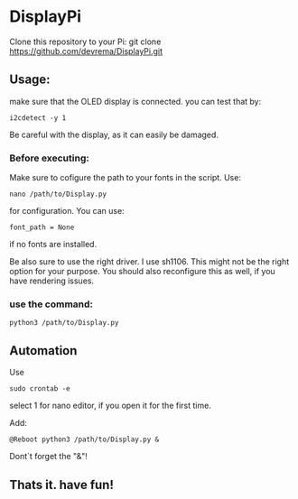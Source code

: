 # DisplayPi

Clone this repository to your Pi:
git clone https://github.com/devrema/DisplayPi.git


## Usage:

make sure that the OLED display is connected.
you can test that by:
```
i2cdetect -y 1
```

Be careful with the display, as it can easily be damaged.


### Before executing:

Make sure to cofigure the path to your fonts in the script.
Use:
```
nano /path/to/Display.py
``` 
for configuration.
You can use:
``` 
font_path = None
```
if no fonts are installed.

Be also sure to use the right driver. I use sh1106. This might not be the right option for your purpose.
You should also reconfigure this as well, if you have rendering issues.


### use the command:

```
python3 /path/to/Display.py
```


## Automation

Use 
```
sudo crontab -e
```

select 1 for nano editor, if you open it for the first time.

Add:

```
@Reboot python3 /path/to/Display.py &
```

Dont`t forget the "&"!


## Thats it. have fun!




